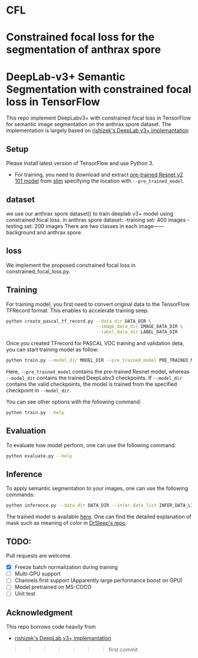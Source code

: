 # CFL
Constrained focal loss for the segmentation of anthrax spore
=======
# DeepLab-v3+ Semantic Segmentation with constrained focal loss in TensorFlow

This repo implement DeepLabv3+ with constrained focal loss in 
TensorFlow for semantic image segmentation on the anthrax spore dataset.
 The implementation is largely based on
 [rishizek's DeepLab v3+ implemantation](https://github.com/rishizek/tensorflow-deeplab-v3) 
 

## Setup
Please install latest version of TensorFlow and use Python 3.  
- For training, you need to download and extract 
[pre-trained Resnet v2 101 model](http://download.tensorflow.org/models/resnet_v2_101_2017_04_14.tar.gz)
from [slim](https://github.com/tensorflow/models/tree/master/research/slim)
specifying the location with `--pre_trained_model`.

## dataset
we use our anthrax spore dataset() to train deeplab v3+ model using constrained focal loss.
in anthrax spore dataset:
    -training set:  400 images
    -testing set:  200 images
There are two classes in each image——background and anthrax spore.

## loss
We implement the proposed constrained focal loss in constrained_focal_loss.py.

## Training
For training model, you first need to convert original data to
the TensorFlow TFRecord format. This enables to accelerate training seep. 
```bash
python create_pascal_tf_record.py --data_dir DATA_DIR \
                                  --image_data_dir IMAGE_DATA_DIR \
                                  --label_data_dir LABEL_DATA_DIR 
```
Once you created TFrecord for PASCAL VOC training and validation deta, 
you can start training model as follow:
```bash
python train.py --model_dir MODEL_DIR --pre_trained_model PRE_TRAINED_MODEL
```
Here, `--pre_trained_model` contains the pre-trained Resnet model, whereas 
`--model_dir` contains the trained DeepLabv3 checkpoints. 
If `--model_dir` contains the valid checkpoints, the model is trained from the 
specified checkpoint in `--model_dir`.

You can see other options with the following command:
```bash
python train.py --help
```

## Evaluation
To evaluate how model perform, one can use the following command:
```bash
python evaluate.py --help
```


## Inference
To apply semantic segmentation to your images, one can use the following commands:
```bash
python inference.py --data_dir DATA_DIR --infer_data_list INFER_DATA_LIST --model_dir MODEL_DIR 
```
The trained model is available [here](https://www.dropbox.com/s/gzwb0d6ydpfoxoa/deeplabv3_ver1.tar.gz?dl=0).
One can find the detailed explanation of mask such as meaning of color in 
[DrSleep's repo](https://github.com/DrSleep/tensorflow-deeplab-resnet).

## TODO:
Pull requests are welcome.
- [x] Freeze batch normalization during training
- [ ] Multi-GPU support
- [ ] Channels first support (Apparently large performance boost on GPU)
- [ ] Model pretrained on MS-COCO
- [ ] Unit test

## Acknowledgment
This repo borrows code heavily from 
- [rishizek's DeepLab v3+ implemantation](https://github.com/rishizek/tensorflow-deeplab-v3)

>>>>>>> first commit
